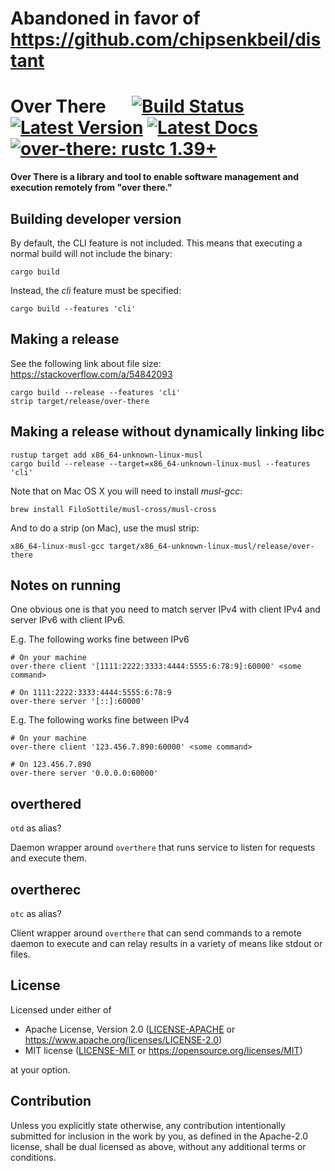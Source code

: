 # Abandoned in favor of https://github.com/chipsenkbeil/distant

# Over There &emsp; [![Build Status]][actions] [![Latest Version]][crates.io] [![Latest Docs]][docs.rs] [![over-there: rustc 1.39+]][Rust 1.39]

[Build Status]: https://img.shields.io/github/workflow/status/chipsenkbeil/over-there/CI/master
[actions]: https://github.com/chipsenkbeil/over-there/actions?query=branch%3Amaster
[Latest Version]: https://img.shields.io/crates/v/over-there.svg
[crates.io]: https://crates.io/crates/over-there
[Latest Docs]: https://docs.rs/over-there/badge.svg
[docs.rs]: https://docs.rs/over-there
[over-there: rustc 1.39+]: https://img.shields.io/badge/over--there-rustc_1.39+-lightgray.svg
[Rust 1.39]: https://blog.rust-lang.org/2019/11/07/Rust-1.39.0.html

**Over There is a library and tool to enable software management and execution remotely from "over there."**

## Building developer version

By default, the CLI feature is not included. This means that executing a
normal build will not include the binary:

```
cargo build
```

Instead, the *cli* feature must be specified:

```
cargo build --features 'cli'
```

## Making a release

See the following link about file size:
https://stackoverflow.com/a/54842093

```
cargo build --release --features 'cli'
strip target/release/over-there
```

## Making a release without dynamically linking libc

```
rustup target add x86_64-unknown-linux-musl
cargo build --release --target=x86_64-unknown-linux-musl --features 'cli'
```

Note that on Mac OS X you will need to install *musl-gcc*:

```
brew install FiloSottile/musl-cross/musl-cross
```

And to do a strip (on Mac), use the musl strip:

```
x86_64-linux-musl-gcc target/x86_64-unknown-linux-musl/release/over-there
```

## Notes on running

One obvious one is that you need to match server IPv4 with client IPv4 and
server IPv6 with client IPv6.

E.g. The following works fine between IPv6
```
# On your machine
over-there client '[1111:2222:3333:4444:5555:6:78:9]:60000' <some command>

# On 1111:2222:3333:4444:5555:6:78:9
over-there server '[::]:60000'
```

E.g. The following works fine between IPv4
```
# On your machine
over-there client '123.456.7.890:60000' <some command>

# On 123.456.7.890
over-there server '0.0.0.0:60000'
```

## overthered

`otd` as alias?

Daemon wrapper around `overthere` that runs service to listen for requests
and execute them.

## overtherec

`otc` as alias?

Client wrapper around `overthere` that can send commands to a remote daemon
to execute and can relay results in a variety of means like stdout or
files.

## License

Licensed under either of

 * Apache License, Version 2.0 ([LICENSE-APACHE](LICENSE-APACHE) or https://www.apache.org/licenses/LICENSE-2.0)
 * MIT license ([LICENSE-MIT](LICENSE-MIT) or https://opensource.org/licenses/MIT)

at your option.

## Contribution

Unless you explicitly state otherwise, any contribution intentionally submitted
for inclusion in the work by you, as defined in the Apache-2.0 license, shall be
dual licensed as above, without any additional terms or conditions.
